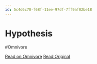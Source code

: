 ```yaml
---
id: 5c4d6c78-f68f-11ee-97df-7ff9af02be18
---
```


# Hypothesis
#Omnivore

[Read on Omnivore](https://omnivore.app/me/hypothesis-18ec3b8227c)
[Read Original](https://hypothes.is/a/NNuxmvaKEe6MZSc_7VEgIQ)

